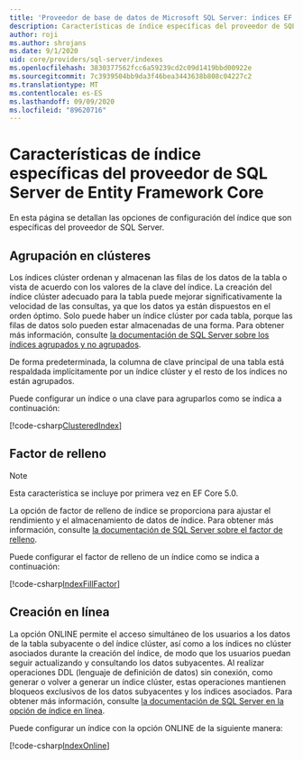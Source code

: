 ```yaml
---
title: 'Proveedor de base de datos de Microsoft SQL Server: índices EF Core'
description: Características de índice específicas del proveedor de SQL Server de Entity Framework Core
author: roji
ms.author: shrojans
ms.date: 9/1/2020
uid: core/providers/sql-server/indexes
ms.openlocfilehash: 3830377562fcc6a59239cd2c09d1419bbd00922e
ms.sourcegitcommit: 7c3939504bb9da3f46bea3443638b808c04227c2
ms.translationtype: MT
ms.contentlocale: es-ES
ms.lasthandoff: 09/09/2020
ms.locfileid: "89620716"
---
```

# <a name="index-features-specific-to-the-entity-framework-core-sql-server-provider"></a>Características de índice específicas del proveedor de SQL Server de Entity Framework Core

En esta página se detallan las opciones de configuración del índice que son específicas del proveedor de SQL Server.

## <a name="clustering"></a>Agrupación en clústeres

Los índices clúster ordenan y almacenan las filas de los datos de la tabla o vista de acuerdo con los valores de la clave del índice. La creación del índice clúster adecuado para la tabla puede mejorar significativamente la velocidad de las consultas, ya que los datos ya están dispuestos en el orden óptimo. Solo puede haber un índice clúster por cada tabla, porque las filas de datos solo pueden estar almacenadas de una forma. Para obtener más información, consulte [la documentación de SQL Server sobre los índices agrupados y no agrupados](/sql/relational-databases/indexes/clustered-and-nonclustered-indexes-described).

De forma predeterminada, la columna de clave principal de una tabla está respaldada implícitamente por un índice clúster y el resto de los índices no están agrupados.

Puede configurar un índice o una clave para agruparlos como se indica a continuación:

[!code-csharp[ClusteredIndex](../../../../samples/core/SqlServer/Indexes/ClusteredIndexContext.cs?name=ClusteredIndex)]

## <a name="fill-factor"></a>Factor de relleno

> [!NOTE]
> Esta característica se incluye por primera vez en EF Core 5.0.

La opción de factor de relleno de índice se proporciona para ajustar el rendimiento y el almacenamiento de datos de índice. Para obtener más información, consulte [la documentación de SQL Server sobre el factor de relleno](/sql/relational-databases/indexes/specify-fill-factor-for-an-index).

Puede configurar el factor de relleno de un índice como se indica a continuación:

[!code-csharp[IndexFillFactor](../../../../samples/core/SqlServer/Indexes/IndexFillFactorContext.cs?name=IndexFillFactor)]

## <a name="online-creation"></a>Creación en línea

La opción ONLINE permite el acceso simultáneo de los usuarios a los datos de la tabla subyacente o del índice clúster, así como a los índices no clúster asociados durante la creación del índice, de modo que los usuarios puedan seguir actualizando y consultando los datos subyacentes. Al realizar operaciones DDL (lenguaje de definición de datos) sin conexión, como generar o volver a generar un índice clúster, estas operaciones mantienen bloqueos exclusivos de los datos subyacentes y los índices asociados. Para obtener más información, consulte [la documentación de SQL Server en la opción de índice en línea](/sql/relational-databases/indexes/perform-index-operations-online).

Puede configurar un índice con la opción ONLINE de la siguiente manera:

[!code-csharp[IndexOnline](../../../../samples/core/SqlServer/Indexes/IndexOnlineContext.cs?name=IndexOnline)]
